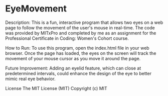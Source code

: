 # EyeMovement

Description: This is a fun, interactive program that allows two eyes on a web page to follow the movement of the user's mouse in real-time. The code was provided by MITxPro and completed by me as an assignment for the Professional Certificate in Coding: Women's Cohort course.

How to Run: To use this program, open the index.html file in your web browser. Once the page has loaded, the eyes on the screen will track the movement of your mouse cursor as you move it around the page.

Future Improvement: Adding an eyelid feature, which can close at predetermined intervals, could enhance the design of the eye to better mimic real eye behavior.

License The MIT License (MIT) Copyright (c) MIT
